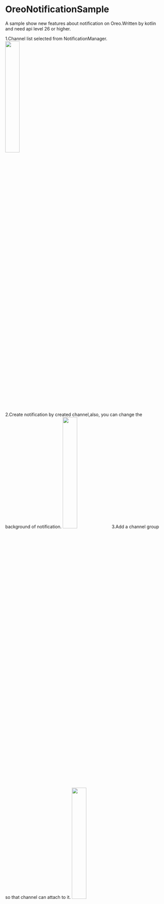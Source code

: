 # OreoNotificationSample
A sample show new features about notification on Oreo.Written by kotlin and need api level 26 or higher.

1.Channel list selected from NotificationManager.<br/>
<img src="https://github.com/andrsay/OreoNotificationSample/blob/master/screenshots/Screenshot_20180108-222616.png" width="30%" height="30%"><br/>
2.Create notification by created channel,also, you can change the background of notification.
<img src="https://github.com/andrsay/OreoNotificationSample/blob/master/screenshots/Screenshot_20180108-222639.png" width="30%" height="30%">
3.Add a channel group so that channel can attach to it.
<img src="https://github.com/andrsay/OreoNotificationSample/blob/master/screenshots/Screenshot_20180108-222702.png" width="30%" height="30%">
